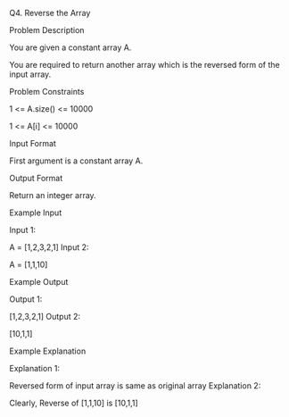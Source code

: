 Q4. Reverse the Array

Problem Description

You are given a constant array A.

You are required to return another array which is the reversed form of the input array.



Problem Constraints

1 <= A.size() <= 10000

1 <= A[i] <= 10000



Input Format

First argument is a constant array A.



Output Format

Return an integer array.



Example Input

Input 1:

A = [1,2,3,2,1]
Input 2:

A = [1,1,10]

Example Output

Output 1:

[1,2,3,2,1]
Output 2:

[10,1,1]


Example Explanation

Explanation 1:

Reversed form of input array is same as original array
Explanation 2:

Clearly, Reverse of [1,1,10] is [10,1,1]